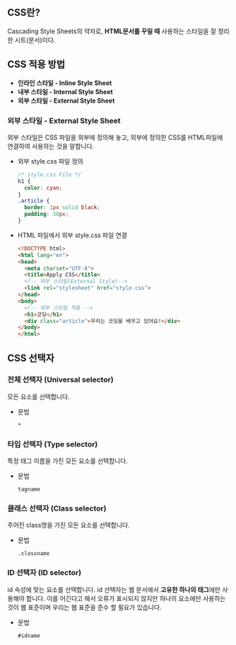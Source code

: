 ## CSS란?

Cascading Style Sheets의 약자로, **HTML문서를 꾸밀 때** 사용하는 스타일을 잘 정리한 시트(문서)이다.

## CSS 적용 방법

- **인라인 스타일 - Inline Style Sheet**
- **내부 스타일 - Internal Style Sheet**
- **외부 스타일 - External Style Sheet**


### **외부 스타일 - External Style Sheet**

외부 스타일은 CSS 파일을 외부에 정의해 놓고, 외부에 정의한 CSS를 HTML파일에 연결하여 사용하는 것을 말합니다.

- 외부 style.css 파일 정의
    
    ```css
    /* style.css File */
    h1 {
      color: cyan;
    }
    .article {
      border: 1px solid black;
      padding: 30px;
    }
    ```
    
- HTML 파일에서 외부 style.css 파일 연결
    
    ```html
    <!DOCTYPE html>
    <html lang="en">
    <head>
      <meta charset="UTF-8">
      <title>Apply CSS</title>
      <!-- 외부 스타일(External Style)-->
      <link rel="stylesheet" href="style.css">
    </head>
    <body>
      <!-- 외부 스타일 적용 -->
      <h1>코딩</h1>
      <div class="article">우리는 코딩을 배우고 있어요!</div>
    </body>
    </html>
    ```
    
## CSS 선택자

### 전체 선택자 (Universal selector)

모든 요소를 선택합니다.

- 문법
    
    `*`
    
### 타입 선택자 (Type selector)

특정 태그 이름을 가진 모든 요소를 선택합니다.

- 문법
    
    `tagname`

### 클래스 선택자 (Class selector)

주어진 class명을 가진 모든 요소를 선택합니다.

- 문법
    
    `.classname`
    
### ID 선택자 (ID selector)

id 속성에 맞는 요소를 선택합니다. id 선택자는 웹 문서에서 **고유한 하나의 태그**에만 사용해야 합니다. 이를 어긴다고 해서 오류가 표시되지 않지만 하나의 요소에만 사용하는 것이 웹 표준이며 우리는 웹 표준을 준수 할 필요가 있습니다.

- 문법
    
    `#idname`
